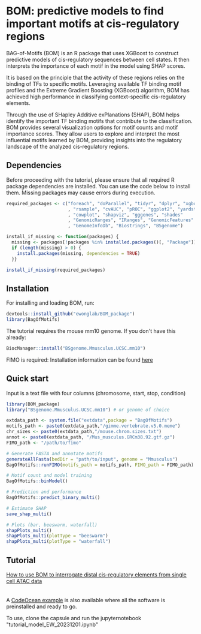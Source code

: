 # BOM: predictive models to find important motifs at cis-regulatory regions 
BAG-of-Motifs (BOM) is an R package that uses XGBoost to construct predictive models of cis-regulatory sequences between cell states. It then interprets the importance of each motif in the model using SHAP scores.

It is based on the principle that the activity of these regions relies on the binding of TFs to specific motifs. Leveraging available TF binding motif profiles and the Extreme Gradient Boosting (XGBoost) algorithm, BOM has achieved high performance in classifying context-specific cis-regulatory elements.

Through the use of SHapley Additive exPlanations (SHAP), BOM helps identify the important TF binding motifs that contribute to the classification. BOM provides several visualization options for motif counts and motif importance scores. They allow users to explore and interpret the most influential motifs learned by BOM, providing insights into the regulatory landscape of the analyzed cis-regulatory regions.


## Dependencies

Before proceeding with the tutorial, please ensure that all required R package dependencies are installed. You can use the code below to install them. Missing packages may cause errors during execution. 

```r
required_packages <- c("foreach", "doParallel", "tidyr", "dplyr", "xgboost"
                       , "rsample", "cvAUC", "pROC", "ggplot2", "yardstick"
                       , "cowplot", "shapviz", "gggenes", "shades"
                       , "GenomicRanges", "IRanges", "GenomicFeatures"
                       , "GenomeInfoDb", "Biostrings", "BSgenome")

install_if_missing <- function(packages) {
  missing <- packages[!packages %in% installed.packages()[, "Package"]]
  if (length(missing) > 0) {
    install.packages(missing, dependencies = TRUE)
  }}

install_if_missing(required_packages)

```


## Installation

For installing and loading BOM, run:
```r
devtools::install_github("ewonglab/BOM_package")
library(BagOfMotifs)
```


The tutorial requires the mouse mm10 genome. If you don't have this already:
```r
BiocManager::install("BSgenome.Mmusculus.UCSC.mm10")
```

FIMO is required:
Installation information can be found <a href="https://meme-suite.org/meme/doc/install.html"> here </a>

## Quick start

Input is a text file with four columns (chromosome, start, stop, condition)

```r
library(BOM_package)
library("BSgenome.Mmusculus.UCSC.mm10") # or genome of choice

extdata_path <- system.file("extdata",package = "BagOfMotifs")
motifs_path <- paste0(extdata_path,"/gimme.vertebrate.v5.0.meme")
chr_sizes <- paste0(extdata_path,"/mouse.chrom.sizes.txt")
annot <- paste0(extdata_path, "/Mus_musculus.GRCm38.92.gtf.gz")
FIMO_path <- "/path/to/fimo"

# Generate FASTA and annotate motifs
generateAllFasta(bedDir = "path/to/input", genome = "Mmusculus")
BagOfMotifs::runFIMO(motifs_path = motifs_path, FIMO_path = FIMO_path)

# Motif count and model training
BagOfMotifs::binModel()

# Prediction and performance
BagOfMotifs::predict_binary_multi()

# Estimate SHAP
save_shap_multi()

# Plots (bar, beeswarm, waterfall)
shapPlots_multi()
shapPlots_multi(plotType = "beeswarm")
shapPlots_multi(plotType = "waterfall")
```

## Tutorial

<a href="https://github.com/ewonglab/BOM_package/blob/main/tutorial.md"> How to use BOM to interrogate distal cis-regulatory elements from single cell ATAC data </a>  
<br>
<br>
A <a href="https://codeocean.com/capsule/4079053/tree"> CodeOcean example</a> is also available where all the software is preinstalled and ready to go.
 
To use, clone the capsule and run the jupyternotebook "tutorial_model_EW_20231201.ipynb"

